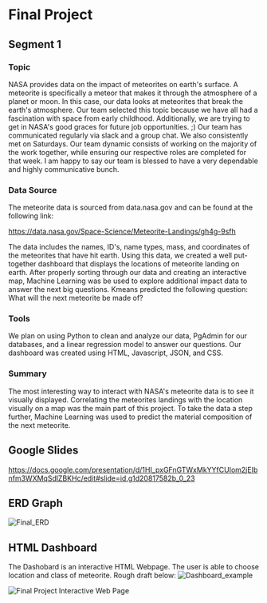 # Final Project
## Segment 1 
### Topic 
NASA provides data on the impact of meteorites on earth's surface. A meteorite is specifically a meteor that makes it through the atmosphere of a planet or moon. In this case, our data looks at meteorites that break the earth's atmosphere. Our team selected this topic because we have all had a fascination with space from early childhood. Additionally, we are trying to get in NASA's good graces for future job opportunities. ;)
Our team has communicated regularly via slack and a group chat. We also consistently met on Saturdays. Our team dynamic consists of working on the majority of the work together, while ensuring our respective roles are completed for that week. I am happy to say our team is blessed to have a very dependable and highly communicative bunch.

### Data Source 

The meteorite data is sourced from data.nasa.gov and can be found at the following link: 

https://data.nasa.gov/Space-Science/Meteorite-Landings/gh4g-9sfh

The data includes the names, ID's, name types, mass, and coordinates of the meteorites that have hit earth. Using this data, we created a well put-together dashboard that displays the locations of meteorite landing on earth. After properly sorting through our data and creating an interactive map, Machine Learning was be used to explore additional impact data to answer the next big questions. Kmeans predicted the following question: What will the next meteorite be made of?

### Tools 

We plan on using Python to clean and analyze our data, PgAdmin for our databases, and a linear regression model to answer our questions. Our dashboard was created using HTML, Javascript, JSON, and CSS.

### Summary 

The most interesting way to interact with NASA's meteorite data is to see it visually displayed. Correlating the meteorites landings with the location visually on a map was the main part of this project. To take the data a step further, Machine Learning was used to predict the material composition of the next meteorite.

## Google Slides
https://docs.google.com/presentation/d/1HI_pxGFnGTWxMkYYfCUIom2jEIbnfm3WXMqSdlZBKHc/edit#slide=id.g1d20817582b_0_23

## ERD Graph
![Final_ERD](https://user-images.githubusercontent.com/111028230/211974218-84185b2d-2c64-4a99-a15f-3ec992160871.PNG)

## HTML Dashboard
The Dashobard is an interactive HTML Webpage. The user is able to choose location and class of meteorite. Rough draft below:
![Dashboard_example](https://user-images.githubusercontent.com/111028230/211974430-4374246a-9ffd-4eb3-98fb-60da3a7a395d.PNG)

![Final Project Interactive Web Page](https://samuel-pacheco.github.io/Fallen_Sky.github.io/)


